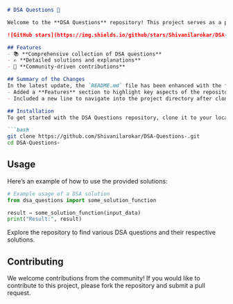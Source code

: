 ```markdown
# DSA Questions 🚀

Welcome to the **DSA Questions** repository! This project serves as a platform for developers and learners to practice and enhance their skills in Data Structures and Algorithms (DSA). This repository is designed to help you improve your understanding of various data structures and algorithms through a collection of questions and solutions.

![GitHub stars](https://img.shields.io/github/stars/Shivanilarokar/DSA-Questions-?style=social) ![Forks](https://img.shields.io/github/forks/Shivanilarokar/DSA-Questions-?style=social)

## Features
- 📚 **Comprehensive collection of DSA questions**
- ✍️ **Detailed solutions and explanations**
- 🤝 **Community-driven contributions**

## Summary of the Changes
In the latest update, the `README.md` file has been enhanced with the following improvements:
- Added a **Features** section to highlight key aspects of the repository.
- Included a new line to navigate into the project directory after cloning.

## Installation
To get started with the DSA Questions repository, clone it to your local machine:

```bash
git clone https://github.com/Shivanilarokar/DSA-Questions-.git
cd DSA-Questions-
```

## Usage
Here’s an example of how to use the provided solutions:

```python
# Example usage of a DSA solution
from dsa_questions import some_solution_function

result = some_solution_function(input_data)
print("Result:", result)
```

Explore the repository to find various DSA questions and their respective solutions.

## Contributing
We welcome contributions from the community! If you would like to contribute to this project, please fork the repository and submit a pull request.
```